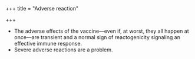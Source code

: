 +++
title = "Adverse reaction"

+++
- The adverse effects of the vaccine—even if, at worst, they all happen at once—are transient and a normal sign of reactogenicity signaling an effective immune response.
- Severe adverse reactions are a problem.

